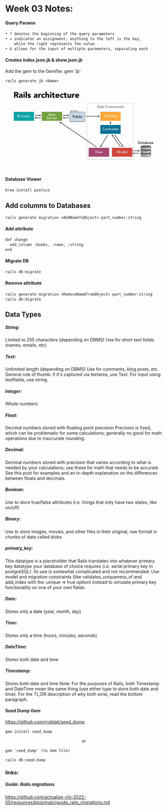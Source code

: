# Week 03 Notes:

#### Query Params
```
• ? denotes the beginning of the query parameters
• = indicates an assignment; anything to the left is the key,
    while the right represents the value
• & allows for the input of multiple parameters, separating each
```

#### Creates index.json.jb & show.json.jb

Add the gem to the Gemfile: gem 'jb'
```
rails generate jb <Name>
```

<img src="../misc/rails_architecture.png">
<br><br>

#### Database Viewer
```
brew install postico
```

## Add columns to Databases
```
rails generate migration <AddNameToObject> part_number:string
```
#### Add attribute
```
def change
  add_column :books, :name, :string
end
```
#### Migrate DB
```
rails db:migrate
```
#### Remove attribute
```
rails generate migration <RemoveNameFromObject> part_number:string
rails db:migrate
```
## Data Types
##### String:
Limited to 255 characters (depending on DBMS)
Use for short text fields (names, emails, etc)
##### Text:
Unlimited length (depending on DBMS)
Use for comments, blog posts, etc. General rule of thumb: if it's captured via textarea, use Text. For input using textfields, use string.
##### Integer:
Whole numbers
##### Float:
Decimal numbers stored with floating point precision
Precision is fixed, which can be problematic for some calculations; generally no good for math operations due to inaccurate rounding.
##### Decimal:
Decimal numbers stored with precision that varies according to what is needed by your calculations; use these for math that needs to be accurate
See this post for examples and an in-depth explanation on the differences between floats and decimals.
##### Boolean:
Use to store true/false attributes (i.e. things that only have two states, like on/off)
##### Binary:
Use to store images, movies, and other files in their original, raw format in chunks of data called blobs
##### primary_key:
This datatype is a placeholder that Rails translates into whatever primary key datatype your database of choice requires (i.e. serial primary key in postgreSQL). Its use is somewhat complicated and not recommended.
Use model and migration constraints (like validates_uniqueness_of and add_index with the :unique => true option) instead to simulate primary key functionality on one of your own fields.
##### Date:
Stores only a date (year, month, day)
##### Time:
Stores only a time (hours, minutes, seconds)
##### DateTime:
Stores both date and time
##### Timestamp:
Stores both date and time
Note: For the purposes of Rails, both Timestamp and DateTime mean the same thing (use either type to store both date and time). For the TL;DR description of why both exist, read the bottom paragraph.

#### Seed Dump Gem
https://github.com/rroblak/seed_dump
```
gem install seed_dump
```
<p align="center">or</p>

```
gem 'seed_dump' (to Gem file)
```
```
rails db:seed:dump
```

### links:
##### Guide: Rails migrations
https://github.com/actualize-chi-2022-05/resources/blob/main/guide_rails_migrations.md

